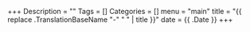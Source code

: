 +++
Description = ""
Tags = []
Categories = []
menu = "main"
title = "{{ replace .TranslationBaseName "-" " " | title }}"
date = {{ .Date }}
+++
